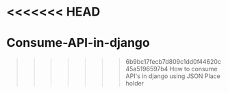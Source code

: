 <<<<<<< HEAD
=======
# Consume-API-in-django
>>>>>>> 6b9bc17fecb7d809c1dd0f44620c45a5196597b4
How to consume API's in django using JSON Place holder
